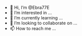 - 👋 Hi, I’m @Ebra77E
- 👀 I’m interested in ...
- 🌱 I’m currently learning ...
- 💞️ I’m looking to collaborate on ...
- 📫 How to reach me ...

<!---
Ebra77E/Ebra77E is a ✨ special ✨ repository because its `README.md` (this file) appears on your GitHub profile.
You can click the Preview link to take a look at your changes.
--->
